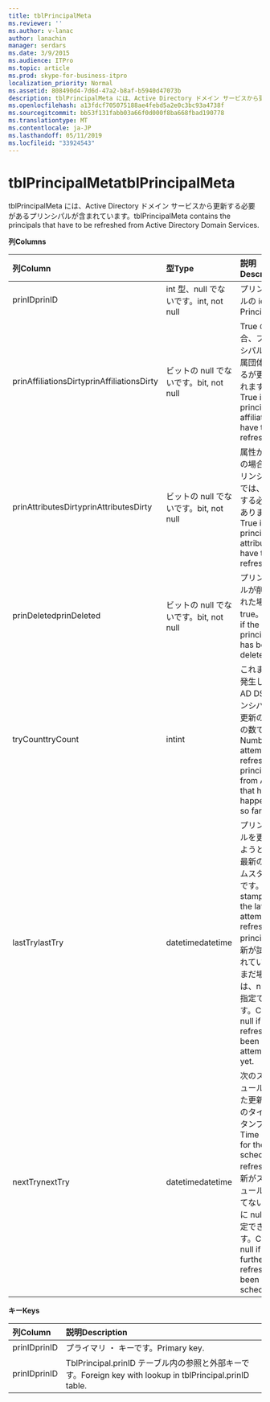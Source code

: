 ```yaml
---
title: tblPrincipalMeta
ms.reviewer: ''
ms.author: v-lanac
author: lanachin
manager: serdars
ms.date: 3/9/2015
ms.audience: ITPro
ms.topic: article
ms.prod: skype-for-business-itpro
localization_priority: Normal
ms.assetid: 808490d4-7d6d-47a2-b8af-b5940d47073b
description: tblPrincipalMeta には、Active Directory ドメイン サービスから更新する必要があるプリンシパルが含まれています。
ms.openlocfilehash: a13fdcf705075188ae4febd5a2e0c3bc93a4738f
ms.sourcegitcommit: bb53f131fabb03a66f0d000f8ba668fbad190778
ms.translationtype: MT
ms.contentlocale: ja-JP
ms.lasthandoff: 05/11/2019
ms.locfileid: "33924543"
---
```

# <a name="tblprincipalmeta"></a><span data-ttu-id="68f69-103">tblPrincipalMeta</span><span class="sxs-lookup"><span data-stu-id="68f69-103">tblPrincipalMeta</span></span>
 
<span data-ttu-id="68f69-104">tblPrincipalMeta には、Active Directory ドメイン サービスから更新する必要があるプリンシパルが含まれています。</span><span class="sxs-lookup"><span data-stu-id="68f69-104">tblPrincipalMeta contains the principals that have to be refreshed from Active Directory Domain Services.</span></span>
  
<span data-ttu-id="68f69-105">**列**</span><span class="sxs-lookup"><span data-stu-id="68f69-105">**Columns**</span></span>

|<span data-ttu-id="68f69-106">**列**</span><span class="sxs-lookup"><span data-stu-id="68f69-106">**Column**</span></span>|<span data-ttu-id="68f69-107">**型**</span><span class="sxs-lookup"><span data-stu-id="68f69-107">**Type**</span></span>|<span data-ttu-id="68f69-108">**説明**</span><span class="sxs-lookup"><span data-stu-id="68f69-108">**Description**</span></span>|
|:-----|:-----|:-----|
|<span data-ttu-id="68f69-109">prinID</span><span class="sxs-lookup"><span data-stu-id="68f69-109">prinID</span></span>  <br/> |<span data-ttu-id="68f69-110">int 型、null でないです。</span><span class="sxs-lookup"><span data-stu-id="68f69-110">int, not null</span></span>  <br/> |<span data-ttu-id="68f69-111">プリンシパルの id。</span><span class="sxs-lookup"><span data-stu-id="68f69-111">Principal ID.</span></span>  <br/> |
|<span data-ttu-id="68f69-112">prinAffiliationsDirty</span><span class="sxs-lookup"><span data-stu-id="68f69-112">prinAffiliationsDirty</span></span>  <br/> |<span data-ttu-id="68f69-113">ビットの null でないです。</span><span class="sxs-lookup"><span data-stu-id="68f69-113">bit, not null</span></span>  <br/> |<span data-ttu-id="68f69-114">True の場合、プリンシパルの所属団体があるが更新されます。</span><span class="sxs-lookup"><span data-stu-id="68f69-114">True if principal affiliations have to be refreshed.</span></span>  <br/> |
|<span data-ttu-id="68f69-115">prinAttributesDirty</span><span class="sxs-lookup"><span data-stu-id="68f69-115">prinAttributesDirty</span></span>  <br/> |<span data-ttu-id="68f69-116">ビットの null でないです。</span><span class="sxs-lookup"><span data-stu-id="68f69-116">bit, not null</span></span>  <br/> |<span data-ttu-id="68f69-117">属性が true の場合、プリンシパルでは、更新する必要があります。</span><span class="sxs-lookup"><span data-stu-id="68f69-117">True if principal attributes have to be refreshed.</span></span>  <br/> |
|<span data-ttu-id="68f69-118">prinDeleted</span><span class="sxs-lookup"><span data-stu-id="68f69-118">prinDeleted</span></span>  <br/> |<span data-ttu-id="68f69-119">ビットの null でないです。</span><span class="sxs-lookup"><span data-stu-id="68f69-119">bit, not null</span></span>  <br/> |<span data-ttu-id="68f69-120">プリンシパルが削除された場合は true。</span><span class="sxs-lookup"><span data-stu-id="68f69-120">True if the principal has been deleted.</span></span>  <br/> |
|<span data-ttu-id="68f69-121">tryCount</span><span class="sxs-lookup"><span data-stu-id="68f69-121">tryCount</span></span>  <br/> |<span data-ttu-id="68f69-122">int</span><span class="sxs-lookup"><span data-stu-id="68f69-122">int</span></span>  <br/> |<span data-ttu-id="68f69-123">これまでに発生した AD DS プリンシパルの更新の試行の数です。</span><span class="sxs-lookup"><span data-stu-id="68f69-123">Number of attempts to refresh the principal from AD DS that have happened so far.</span></span>  <br/> |
|<span data-ttu-id="68f69-124">lastTry</span><span class="sxs-lookup"><span data-stu-id="68f69-124">lastTry</span></span>  <br/> |<span data-ttu-id="68f69-125">datetime</span><span class="sxs-lookup"><span data-stu-id="68f69-125">datetime</span></span>  <br/> |<span data-ttu-id="68f69-126">プリンシパルを更新しようとして最新のタイムスタンプです。</span><span class="sxs-lookup"><span data-stu-id="68f69-126">Time stamp from the latest attempt to refresh the principal.</span></span> <span data-ttu-id="68f69-127">更新が試行されていないまだ場合は、null を指定できます。</span><span class="sxs-lookup"><span data-stu-id="68f69-127">Can be null if no refresh has been attempted yet.</span></span>  <br/> |
|<span data-ttu-id="68f69-128">nextTry</span><span class="sxs-lookup"><span data-stu-id="68f69-128">nextTry</span></span>  <br/> |<span data-ttu-id="68f69-129">datetime</span><span class="sxs-lookup"><span data-stu-id="68f69-129">datetime</span></span>  <br/> |<span data-ttu-id="68f69-130">次のスケジュールされた更新時刻のタイムスタンプ。</span><span class="sxs-lookup"><span data-stu-id="68f69-130">Time stamp for the next scheduled refresh.</span></span> <span data-ttu-id="68f69-131">更新がスケジュールされてない場合に null を指定できます。</span><span class="sxs-lookup"><span data-stu-id="68f69-131">Can be null if no further refresh has been scheduled.</span></span>  <br/> |
   
<span data-ttu-id="68f69-132">**キー**</span><span class="sxs-lookup"><span data-stu-id="68f69-132">**Keys**</span></span>

|<span data-ttu-id="68f69-133">**列**</span><span class="sxs-lookup"><span data-stu-id="68f69-133">**Column**</span></span>|<span data-ttu-id="68f69-134">**説明**</span><span class="sxs-lookup"><span data-stu-id="68f69-134">**Description**</span></span>|
|:-----|:-----|
|<span data-ttu-id="68f69-135">prinID</span><span class="sxs-lookup"><span data-stu-id="68f69-135">prinID</span></span>  <br/> |<span data-ttu-id="68f69-136">プライマリ ・ キーです。</span><span class="sxs-lookup"><span data-stu-id="68f69-136">Primary key.</span></span>  <br/> |
|<span data-ttu-id="68f69-137">prinID</span><span class="sxs-lookup"><span data-stu-id="68f69-137">prinID</span></span>  <br/> |<span data-ttu-id="68f69-138">TblPrincipal.prinID テーブル内の参照と外部キーです。</span><span class="sxs-lookup"><span data-stu-id="68f69-138">Foreign key with lookup in tblPrincipal.prinID table.</span></span>  <br/> |
   

